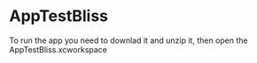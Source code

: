 # AppTestBliss

To run the app you need to downlad it and unzip it, then open the AppTestBliss.xcworkspace
